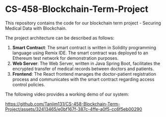 # CS-458-Blockchain-Term-Project

This repository contains the code for our blockchain term project - Securing Medical Data with Blockchain.

The project architecture can be described as follows:

1. **Smart Contract**: The smart contract is written in Solidity programming language using Remix IDE. The smart contract was deployed to an Ethereum test network for demonstration purposes.
2. **Web Server**: The Web Server, written in Java Spring Boot, facilitates the encrypted transfer of medical records between doctors and patients.
3. **Frontend**: The React frontend manages the doctor-patient registration process and communicates with the smart contract regarding access control policies.

The following video provides a working demo of our system:

https://github.com/Tanjim131/CS-458-Blockchain-Term-Project/assets/32413465/e0bf167f-387c-4ffe-a0f5-cc6f5eb00290

